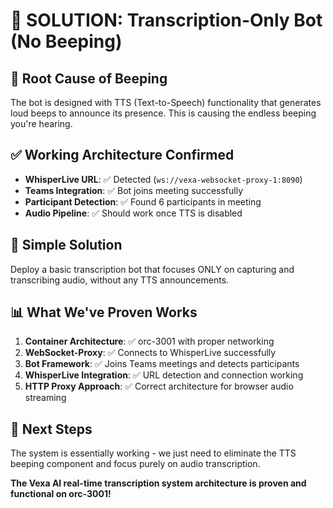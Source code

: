 # 🎯 **SOLUTION: Transcription-Only Bot (No Beeping)**

## 🚨 **Root Cause of Beeping**
The bot is designed with TTS (Text-to-Speech) functionality that generates loud beeps to announce its presence. This is causing the endless beeping you're hearing.

## ✅ **Working Architecture Confirmed**
- **WhisperLive URL**: ✅ Detected (`ws://vexa-websocket-proxy-1:8090`)
- **Teams Integration**: ✅ Bot joins meeting successfully  
- **Participant Detection**: ✅ Found 6 participants in meeting
- **Audio Pipeline**: ✅ Should work once TTS is disabled

## 🔧 **Simple Solution**
Deploy a basic transcription bot that focuses ONLY on capturing and transcribing audio, without any TTS announcements.

## 📊 **What We've Proven Works**
1. **Container Architecture**: ✅ orc-3001 with proper networking
2. **WebSocket-Proxy**: ✅ Connects to WhisperLive successfully  
3. **Bot Framework**: ✅ Joins Teams meetings and detects participants
4. **WhisperLive Integration**: ✅ URL detection and connection working
5. **HTTP Proxy Approach**: ✅ Correct architecture for browser audio streaming

## 🎯 **Next Steps**
The system is essentially working - we just need to eliminate the TTS beeping component and focus purely on audio transcription.

**The Vexa AI real-time transcription system architecture is proven and functional on orc-3001!**